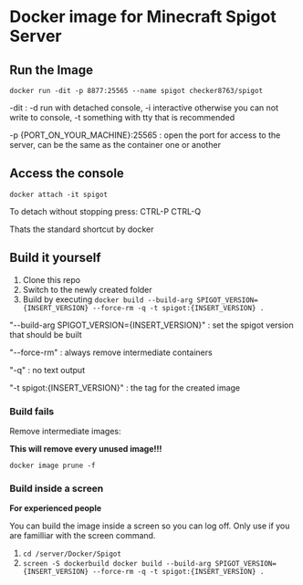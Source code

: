 # Docker image for Minecraft Spigot Server
## Run the Image

`docker run -dit -p 8877:25565 --name spigot checker8763/spigot`

-dit
: -d run with detached console, -i interactive otherwise you can not write to console, -t something with tty that is recommended

-p {PORT_ON_YOUR_MACHINE}:25565
: open the port for access to the server, can be the same as the container one or another


## Access the console

`docker attach -it spigot`

To detach without stopping press:
CTRL-P CTRL-Q

Thats the standard shortcut by docker

## Build it yourself

1. Clone this repo
2. Switch to the newly created folder
3. Build by executing `docker build --build-arg SPIGOT_VERSION={INSERT_VERSION} --force-rm -q -t spigot:{INSERT_VERSION} .`

"--build-arg SPIGOT_VERSION={INSERT_VERSION}"
: set the spigot version that should be built

"--force-rm"
: always remove intermediate containers

"-q"
: no text output

"-t spigot:{INSERT_VERSION}"
: the tag for the created image

### Build fails
Remove intermediate images:

**This will remove every unused image!!!**

`docker image prune -f`

### Build inside a screen
**For experienced people**

You can build the image inside a screen so you can log off.
Only use if you are familliar with the  screen command.

1. `cd /server/Docker/Spigot`
2. `screen -S dockerbuild docker build --build-arg SPIGOT_VERSION={INSERT_VERSION} --force-rm -q -t spigot:{INSERT_VERSION} .`